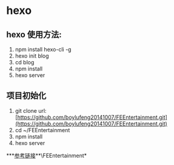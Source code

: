 # hexo
## hexo 使用方法:
1. npm install hexo-cli -g
2. hexo init blog
3. cd blog
4. npm install
5. hexo server

## 项目初始化
1. git clone url: [https://github.com/boylufeng20141007/FEEntertainment.git](https://github.com/boylufeng20141007/FEEntertainment.git)
2. cd ~/FEEntertainment
3. npm install
3. hexo server

\*\*\*[参考链接](https://hexo.io/ "A fast, simple & powerful blog framework")\*\*\FEEntertainment*
